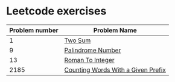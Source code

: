 # Leetcode exercises

| Problem number | Problem Name                       |
|----------------|------------------------------------|
| 1              | [Two Sum](https://github.com/julianoccm/leetcode/blob/main/solutions/TwoSum.kt) |
| 9              | [Palindrome Number](https://github.com/julianoccm/leetcode/blob/main/solutions/PalindromeNumber.kt) |
| 13             | [Roman To Integer](https://github.com/julianoccm/leetcode/blob/main/solutions/RomanToInteger.kt) | 
| 2185           | [Counting Words With a Given Prefix](https://github.com/julianoccm/leetcode/blob/main/solutions/CountingWordsWithAGivenPrefix.kt) |

